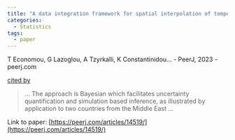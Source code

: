 ```yaml
---
title: "A data integration framework for spatial interpolation of temperature observations using climate model data"
categories:
  - Statistics
tags:
  - paper
---
```

T Economou, G Lazoglou, A Tzyrkalli, K Constantinidou… - PeerJ, 2023 - peerj.com

[cited by](None) 

>… The approach is Bayesian which facilitates uncertainty quantification and simulation based inference, as illustrated by application to two countries from the Middle East …

Link to paper: [https://peerj.com/articles/14519/](https://peerj.com/articles/14519/)
